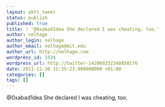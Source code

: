 ```yaml
---
layout: aktt_tweet
status: publish
published: true
title: ! '@0xabad1dea She declared I was cheating, too.'
author: nelhage
author_login: nelhage
author_email: nelhage@mit.edu
author_url: http://nelhage.com
wordpress_id: 1534
wordpress_url: http://twitter-142069252348850176
date: 2011-11-30 22:35:23.000000000 +01:00
categories: []
tags: []
---
```

@0xabad1dea She declared I was cheating, too.
